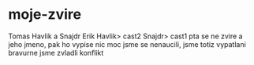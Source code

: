 # moje-zvire
Tomas Havlik a Snajdr Erik
Havlik> cast2 Snajdr> cast1
pta se ne zvire a jeho jmeno, pak ho vypise
nic moc jsme se nenaucili, jsme totiz vypatlani
bravurne jsme zvladli konflikt
